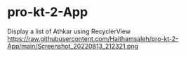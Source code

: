 # pro-kt-2-App
Display a list of Athkar using RecyclerView 
https://raw.githubusercontent.com/Haithamsaleh/pro-kt-2-App/main/Screenshot_20220813_212321.png
